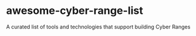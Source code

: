 # awesome-cyber-range-list
A curated list of tools and technologies that support building Cyber Ranges
